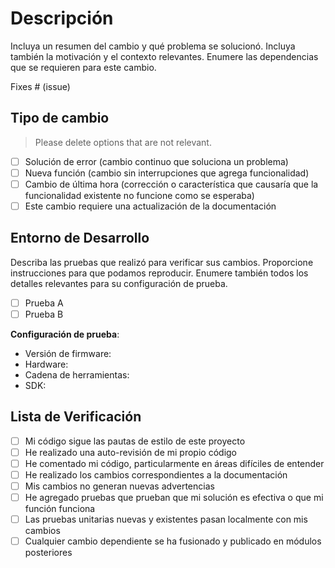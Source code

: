 # Descripción

Incluya un resumen del cambio y qué problema se solucionó. Incluya también la motivación y el contexto relevantes. Enumere las dependencias que se requieren para este cambio.

Fixes # (issue)

## Tipo de cambio

> Please delete options that are not relevant.

- [ ] Solución de error (cambio continuo que soluciona un problema)
- [ ] Nueva función (cambio sin interrupciones que agrega funcionalidad)
- [ ] Cambio de última hora (corrección o característica que causaría que la funcionalidad existente no funcione como se esperaba)
- [ ] Este cambio requiere una actualización de la documentación

## Entorno de Desarrollo

Describa las pruebas que realizó para verificar sus cambios. Proporcione instrucciones para que podamos reproducir. Enumere también todos los detalles relevantes para su configuración de prueba.

- [ ] Prueba A
- [ ] Prueba B

**Configuración de prueba**:

- Versión de firmware:
- Hardware:
- Cadena de herramientas:
- SDK:

## Lista de Verificación

- [ ] Mi código sigue las pautas de estilo de este proyecto
- [ ] He realizado una auto-revisión de mi propio código
- [ ] He comentado mi código, particularmente en áreas difíciles de entender
- [ ] He realizado los cambios correspondientes a la documentación
- [ ] Mis cambios no generan nuevas advertencias
- [ ] He agregado pruebas que prueban que mi solución es efectiva o que mi función funciona
- [ ] Las pruebas unitarias nuevas y existentes pasan localmente con mis cambios
- [ ] Cualquier cambio dependiente se ha fusionado y publicado en módulos posteriores
